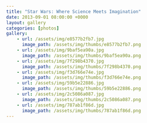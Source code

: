 ```yaml
---
title: "Star Wars: Where Science Meets Imagination"
date: 2013-09-01 08:00:00 +0000
layout: gallery
categories: [photos]
gallery:
    - url: /assets/img/e8577b2fb7.jpg
      image_path: /assets/img/thumbs/e8577b2fb7.png
    - url: /assets/img/9baf5ea90a.jpg
      image_path: /assets/img/thumbs/9baf5ea90a.png
    - url: /assets/img/7f298b4370.jpg
      image_path: /assets/img/thumbs/7f298b4370.png
    - url: /assets/img/f3d766e74e.jpg
      image_path: /assets/img/thumbs/f3d766e74e.png
    - url: /assets/img/59b5e22886.jpg
      image_path: /assets/img/thumbs/59b5e22886.png
    - url: /assets/img/2c5086a087.jpg
      image_path: /assets/img/thumbs/2c5086a087.png
    - url: /assets/img/787ab1f86d.jpg
      image_path: /assets/img/thumbs/787ab1f86d.png
---
```


